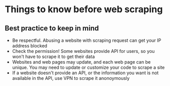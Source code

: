 # Things to know before web scraping

## Best practice to keep in mind
- Be respectful. Abusing a website with scraping request can get your IP address blocked
- Check the permission! Some websites provide API for users, so you won't have to scrape it to get their data
- Websites and web pages may update, and each web page can be unique. You may need to update or customize your code to scrape a site
- If a website doesn't provide an API, or the information you want is not available in the API, use VPN to scrape it anonoymously